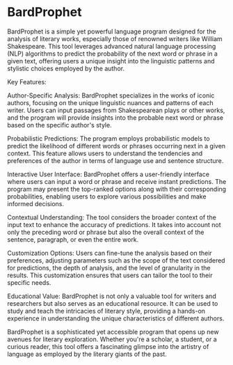 # BardProphet

BardProphet is a simple yet powerful language program designed for the analysis of literary works, especially those of renowned writers like William Shakespeare. This tool leverages advanced natural language processing (NLP) algorithms to predict the probability of the next word or phrase in a given text, offering users a unique insight into the linguistic patterns and stylistic choices employed by the author.

Key Features:

Author-Specific Analysis:
BardProphet specializes in the works of iconic authors, focusing on the unique linguistic nuances and patterns of each writer. Users can input passages from Shakespearean plays or other works, and the program will provide insights into the probable next word or phrase based on the specific author's style.

Probabilistic Predictions:
The program employs probabilistic models to predict the likelihood of different words or phrases occurring next in a given context. This feature allows users to understand the tendencies and preferences of the author in terms of language use and sentence structure.

Interactive User Interface:
BardProphet offers a user-friendly interface where users can input a word or phrase and receive instant predictions. The program may present the top-ranked options along with their corresponding probabilities, enabling users to explore various possibilities and make informed decisions.

Contextual Understanding:
The tool considers the broader context of the input text to enhance the accuracy of predictions. It takes into account not only the preceding word or phrase but also the overall context of the sentence, paragraph, or even the entire work.

Customization Options:
Users can fine-tune the analysis based on their preferences, adjusting parameters such as the scope of the text considered for predictions, the depth of analysis, and the level of granularity in the results. This customization ensures that users can tailor the tool to their specific needs.

Educational Value:
BardProphet is not only a valuable tool for writers and researchers but also serves as an educational resource. It can be used to study and teach the intricacies of literary style, providing a hands-on experience in understanding the unique characteristics of different authors.

BardProphet is a sophisticated yet accessible program that opens up new avenues for literary exploration. Whether you're a scholar, a student, or a curious reader, this tool offers a fascinating glimpse into the artistry of language as employed by the literary giants of the past.
